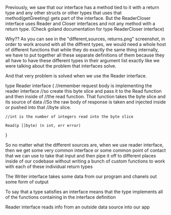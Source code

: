 Previously, we saw that our interface has a method tied to it with a return type and any other structs or other types that uses that method(getGreeting) gets part of the interface. But
the ReaderCloser interface uses Reader and Closer interfaces and not any method with a return type. (Check goland documentation for type ReaderCloser interface)

Why??
As you can see in the "different,sources, returns.png" screenshot, in order to work around with all the diffrent types, we would need a whole host of different functions that while they do exactly the same thing internally, we have to put together all these separate definitions of them because they all have to have these different types in their argument list exactly like we were talking about the problem that interfaces solve.

And that very problem is solved when we use the Reader interface.

type Reader interface {
    //remember request body is implementing the reader interface
    //so create this byte slice and pass it to the Read function and then inside of //the read function. That function takes the byte slice and its source of data
    //So the raw body of response is taken and injected inside or pushed into that //byte slice. 

    //int is the number of integers read into the byte slice
    
    Read(p []byte) (n int, err error)
}

So no matter what the different sources are, when we use reader interface, then we get some very common interface or some common point of contact that we can use to take that input and then pipe it off to different places inside of our codebase without writing a bunch of custom functions to work with each of these individual return types


The Writer interface takes some data from our program and chanels out some form of output


To say that a type satisfies an interface means that the type implements all of the functions containing in the interface definition

Reader interface reads info from an outside data source into our app  
